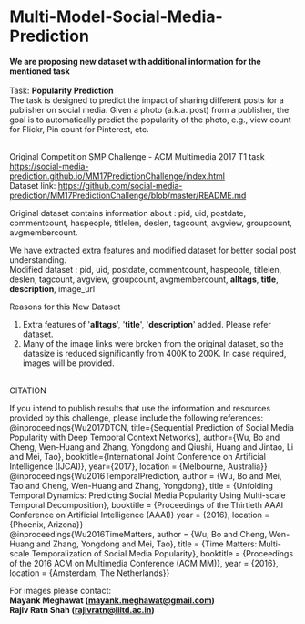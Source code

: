 # Multi-Model-Social-Media-Prediction

**We are proposing new dataset with additional information for the mentioned task**
<br /><br />
Task: **Popularity Prediction**<br />
The task is designed to predict the impact of sharing different posts for a publisher on social media. Given a photo (a.k.a. post) from a publisher, the goal is to automatically predict the popularity of the photo, e.g., view count for Flickr, Pin count for Pinterest, etc.<br /><br />

Original Competition SMP Challenge - ACM Multimedia 2017 T1 task<br />
https://social-media-prediction.github.io/MM17PredictionChallenge/index.html<br />
Dataset link: https://github.com/social-media-prediction/MM17PredictionChallenge/blob/master/README.md

Original dataset contains information about : pid, uid, postdate, commentcount, haspeople, titlelen, deslen, tagcount, avgview, groupcount, avgmembercount.<br />

We have extracted extra features and modified dataset for better social post understanding.<br />
Modified dataset : pid, uid, postdate, commentcount, haspeople, titlelen, deslen, tagcount, avgview, groupcount, avgmembercount, **alltags**, **title**, **description**, image_url<br />

Reasons for this New Dataset<br />
1. Extra features of '**alltags**', '**title**', '**description**' added. Please refer dataset.<br />
2. Many of the image links were broken from the original dataset, so the datasize is reduced significantly from 400K to 200K. In case required, images will be provided.
<br /><br />

CITATION<br />

If you intend to publish results that use the information and resources provided by this challenge, please include the following references:<br />
@inproceedings{Wu2017DTCN,
  title={Sequential Prediction of Social Media Popularity with Deep Temporal Context Networks},
  author={Wu, Bo and Cheng, Wen-Huang and Zhang, Yongdong and Qiushi, Huang and Jintao, Li and Mei, Tao},
  booktitle={International Joint Conference on Artificial Intelligence (IJCAI)},
  year={2017},
  location = {Melbourne, Australia}}<br />
@inproceedings{Wu2016TemporalPrediction,
  author = {Wu, Bo and Mei, Tao and Cheng, Wen-Huang and Zhang, Yongdong},
  title = {Unfolding Temporal Dynamics: Predicting Social Media Popularity Using Multi-scale Temporal Decomposition},
  booktitle = {Proceedings of the Thirtieth AAAI Conference on Artificial Intelligence (AAAI)}
  year = {2016},
  location = {Phoenix, Arizona}}<br />
@inproceedings{Wu2016TimeMatters,
  author = {Wu, Bo and Cheng, Wen-Huang and Zhang, Yongdong and Mei, Tao},
  title = {Time Matters: Multi-scale Temporalization of Social Media Popularity},
  booktitle = {Proceedings of the 2016 ACM on Multimedia Conference (ACM MM)},
  year = {2016},
  location = {Amsterdam, The Netherlands}}<br />


For images please contact: <br />
**Mayank Meghawat (mayank.meghawat@gmail.com)** <br />
**Rajiv Ratn Shah (rajivratn@iiitd.ac.in)**
